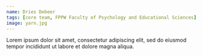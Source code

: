 ```yaml
---
name: Dries Debeer
tags: [core team, FPPW Faculty of Psychology and Educational Sciences]
image: yarn.jpg
---
```


Lorem ipsum dolor sit amet, consectetur adipiscing elit, sed do eiusmod tempor incididunt ut labore et dolore magna aliqua.
